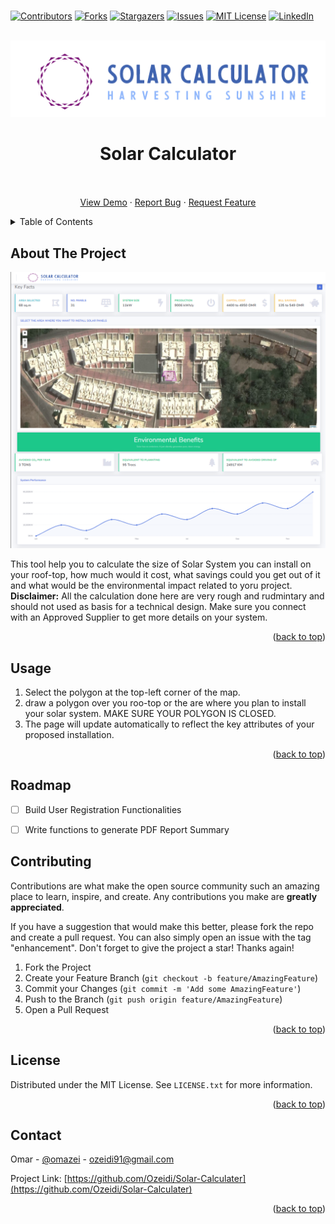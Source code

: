 # <!-- Improved compatibility of back to top link: See: https://github.com/Ozeidi/Solar-Calculater/pull/73 -->
<a name="readme-top"></a>
<!--
*** Thanks for checking out the Best-README-Template. If you have a suggestion
*** that would make this better, please fork the repo and create a pull request
*** or simply open an issue with the tag "enhancement".
*** Don't forget to give the project a star!
*** Thanks again! Now go create something AMAZING! :D
-->



<!-- PROJECT SHIELDS -->
<!--
*** I'm using markdown "reference style" links for readability.
*** Reference links are enclosed in brackets [ ] instead of parentheses ( ).
*** See the bottom of this document for the declaration of the reference variables
*** for contributors-url, forks-url, etc. This is an optional, concise syntax you may use.
*** https://www.markdownguide.org/basic-syntax/#reference-style-links
-->
[![Contributors][contributors-shield]][contributors-url]
[![Forks][forks-shield]][forks-url]
[![Stargazers][stars-shield]][stars-url]
[![Issues][issues-shield]][issues-url]
[![MIT License][license-shield]][license-url]
[![LinkedIn][linkedin-shield]][linkedin-url]



<!-- PROJECT LOGO -->
<br />
<div align="center">
  <a href="https://github.com/Ozeidi/Solar-Calculater">
    <img src="img/Banner.png" alt="Logo" >
  </a>

  <h1 align="center">Solar Calculator</h1>
  <p align="center">
    <!-- <a href="https://github.com/Ozeidi/Solar-Calculater"><strong>Explore the docs »</strong></a> -->
    <br />
    <br />
    <a href="https://solar-calculator-poc.netlify.app/">View Demo</a>
    ·
    <a href="https://github.com/Ozeidi/Solar-Calculater/issues">Report Bug</a>
    ·
    <a href="https://github.com/Ozeidi/Solar-Calculater/issues">Request Feature</a>
  </p>
</div>



<!-- TABLE OF CONTENTS -->
<details>
  <summary>Table of Contents</summary>
  <ol>
    <li>
      <a href="#about-the-project">About The Project</a>
    </li>
    <li><a href="#usage">Usage</a></li>
    <li><a href="#roadmap">Roadmap</a></li>
    <li><a href="#contributing">Contributing</a></li>
    <li><a href="#license">License</a></li>
    <li><a href="#contact">Contact</a></li>
    <li><a href="#acknowledgments">Acknowledgments</a></li>
  </ol>
</details>



<!-- ABOUT THE PROJECT -->
## About The Project

![Screenshot](img/Screenshot.png)

This tool help you to calculate the size of Solar System you can install on your roof-top, how much would it cost, what savings could you get out of it and what would be the environmental impact related to yoru project.
<b> Disclaimer:</b> All the calculation done here are very rough and rudmintary and should not used as basis for a technical design. Make sure you connect with an Approved Supplier to get more details on your system.
<p align="right">(<a href="#readme-top">back to top</a>)</p>






<!-- USAGE EXAMPLES -->
## Usage

1. Select the polygon at the top-left corner of the map.
2. draw a polygon over you roo-top or the are where you plan to install your solar system. MAKE SURE YOUR POLYGON IS CLOSED.
3. The page will update automatically to reflect the key attributes of your proposed installation.



<p align="right">(<a href="#readme-top">back to top</a>)</p>



<!-- ROADMAP -->
## Roadmap

- [ ] Build User Registration Functionalities
- [ ] Write functions to generate PDF Report Summary



<!-- CONTRIBUTING -->
## Contributing

Contributions are what make the open source community such an amazing place to learn, inspire, and create. Any contributions you make are **greatly appreciated**.

If you have a suggestion that would make this better, please fork the repo and create a pull request. You can also simply open an issue with the tag "enhancement".
Don't forget to give the project a star! Thanks again!

1. Fork the Project
2. Create your Feature Branch (`git checkout -b feature/AmazingFeature`)
3. Commit your Changes (`git commit -m 'Add some AmazingFeature'`)
4. Push to the Branch (`git push origin feature/AmazingFeature`)
5. Open a Pull Request

<p align="right">(<a href="#readme-top">back to top</a>)</p>



<!-- LICENSE -->
## License

Distributed under the MIT License. See `LICENSE.txt` for more information.

<p align="right">(<a href="#readme-top">back to top</a>)</p>



<!-- CONTACT -->
## Contact

Omar - [@omazei](https://twitter.com/omazei) - ozeidi91@gmail.com

Project Link: [https://github.com/Ozeidi/Solar-Calculater](https://github.com/Ozeidi/Solar-Calculater)

<p align="right">(<a href="#readme-top">back to top</a>)</p>






<!-- MARKDOWN LINKS & IMAGES -->
<!-- https://www.markdownguide.org/basic-syntax/#reference-style-links -->
[contributors-shield]: https://img.shields.io/github/contributors/Ozeidi/Solar-Calculater.svg?style=for-the-badge
[contributors-url]: https://github.com/Ozeidi/Solar-Calculater/graphs/contributors
[forks-shield]: https://img.shields.io/github/forks/Ozeidi/Solar-Calculater.svg?style=for-the-badge
[forks-url]: https://github.com/Ozeidi/Solar-Calculater/network/members
[stars-shield]: https://img.shields.io/github/stars/Ozeidi/Solar-Calculater.svg?style=for-the-badge
[stars-url]: https://github.com/Ozeidi/Solar-Calculater/stargazers
[issues-shield]: https://img.shields.io/github/issues/Ozeidi/Solar-Calculater.svg?style=for-the-badge
[issues-url]: https://github.com/Ozeidi/Solar-Calculater/issues
[license-shield]: https://img.shields.io/github/license/Ozeidi/Solar-Calculater.svg?style=for-the-badge
[license-url]: https://github.com/Ozeidi/Solar-Calculater/blob/master/LICENSE.txt
[linkedin-shield]: https://img.shields.io/badge/-LinkedIn-black.svg?style=for-the-badge&logo=linkedin&colorB=555
[linkedin-url]: https://linkedin.com/in/othneildrew
[product-screenshot]: images/screenshot.png
[Next.js]: https://img.shields.io/badge/next.js-000000?style=for-the-badge&logo=nextdotjs&logoColor=white
[Next-url]: https://nextjs.org/
[React.js]: https://img.shields.io/badge/React-20232A?style=for-the-badge&logo=react&logoColor=61DAFB
[React-url]: https://reactjs.org/
[Vue.js]: https://img.shields.io/badge/Vue.js-35495E?style=for-the-badge&logo=vuedotjs&logoColor=4FC08D
[Vue-url]: https://vuejs.org/
[Angular.io]: https://img.shields.io/badge/Angular-DD0031?style=for-the-badge&logo=angular&logoColor=white
[Angular-url]: https://angular.io/
[Svelte.dev]: https://img.shields.io/badge/Svelte-4A4A55?style=for-the-badge&logo=svelte&logoColor=FF3E00
[Svelte-url]: https://svelte.dev/
[Laravel.com]: https://img.shields.io/badge/Laravel-FF2D20?style=for-the-badge&logo=laravel&logoColor=white
[Laravel-url]: https://laravel.com
[Bootstrap.com]: https://img.shields.io/badge/Bootstrap-563D7C?style=for-the-badge&logo=bootstrap&logoColor=white
[Bootstrap-url]: https://getbootstrap.com
[JQuery.com]: https://img.shields.io/badge/jQuery-0769AD?style=for-the-badge&logo=jquery&logoColor=white
[JQuery-url]: https://jquery.com 